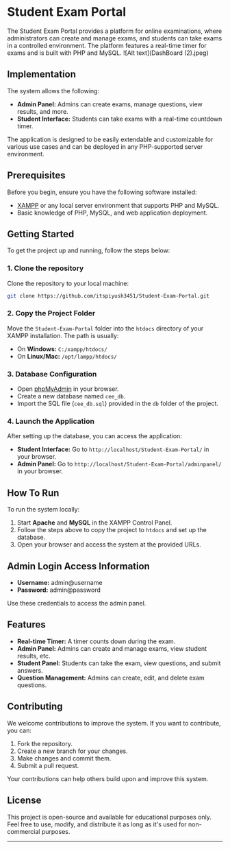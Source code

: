 # Student Exam Portal


The Student Exam Portal provides a platform for online examinations, where administrators can create and manage exams, and students can take exams in a controlled environment. The platform features a real-time timer for exams and is built with PHP and MySQL.
![Alt text](DashBoard (2).jpeg)


## Implementation

The system allows the following:

- **Admin Panel:** Admins can create exams, manage questions, view results, and more.
- **Student Interface:** Students can take exams with a real-time countdown timer.

The application is designed to be easily extendable and customizable for various use cases and can be deployed in any PHP-supported server environment.

## Prerequisites

Before you begin, ensure you have the following software installed:

- [XAMPP](https://www.apachefriends.org/index.html) or any local server environment that supports PHP and MySQL.
- Basic knowledge of PHP, MySQL, and web application deployment.

## Getting Started

To get the project up and running, follow the steps below:

### 1. Clone the repository

Clone the repository to your local machine:

```bash
git clone https://github.com/itspiyush3451/Student-Exam-Portal.git
```
### 2. Copy the Project Folder

Move the `Student-Exam-Portal` folder into the `htdocs` directory of your XAMPP installation. The path is usually:

- On **Windows:** `C:/xampp/htdocs/`
- On **Linux/Mac:** `/opt/lampp/htdocs/`

### 3. Database Configuration

- Open [phpMyAdmin](http://localhost/phpmyadmin/) in your browser.
- Create a new database named `cee_db`.
- Import the SQL file (`cee_db.sql`) provided in the `db` folder of the project.

### 4. Launch the Application

After setting up the database, you can access the application:

- **Student Interface:** Go to `http://localhost/Student-Exam-Portal/` in your browser.
- **Admin Panel:** Go to `http://localhost/Student-Exam-Portal/adminpanel/` in your browser.

## How To Run

To run the system locally:

1. Start **Apache** and **MySQL** in the XAMPP Control Panel.
2. Follow the steps above to copy the project to `htdocs` and set up the database.
3. Open your browser and access the system at the provided URLs.

## Admin Login Access Information

- **Username:** admin@username
- **Password:** admin@password

Use these credentials to access the admin panel.

## Features

- **Real-time Timer:** A timer counts down during the exam.
- **Admin Panel:** Admins can create and manage exams, view student results, etc.
- **Student Panel:** Students can take the exam, view questions, and submit answers.
- **Question Management:** Admins can create, edit, and delete exam questions.

## Contributing

We welcome contributions to improve the system. If you want to contribute, you can:

1. Fork the repository.
2. Create a new branch for your changes.
3. Make changes and commit them.
4. Submit a pull request.

Your contributions can help others build upon and improve this system.

## License

This project is open-source and available for educational purposes only. Feel free to use, modify, and distribute it as long as it's used for non-commercial purposes.

---

